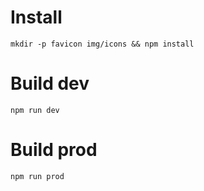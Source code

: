 # Install
`mkdir -p favicon img/icons && npm install`

# Build dev
`npm run dev`

# Build prod
`npm run prod`
